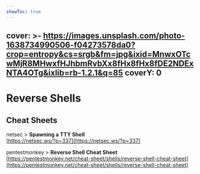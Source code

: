 ```yaml
---
showToc: true
---
```

cover: >-
  https://images.unsplash.com/photo-1638734990506-f04273578da0?crop=entropy&cs=srgb&fm=jpg&ixid=MnwxOTcwMjR8MHwxfHJhbmRvbXx8fHx8fHx8fDE2NDExNTA4OTg&ixlib=rb-1.2.1&q=85
coverY: 0
---

# Reverse Shells

## Cheat Sheets

netsec > **Spawning a TTY Shell**\
[https://netsec.ws/?p=337](https://netsec.ws/?p=337)

pentestmonkey > **Reverse Shell Cheat Sheet**\
[https://pentestmonkey.net/cheat-sheet/shells/reverse-shell-cheat-sheet](https://pentestmonkey.net/cheat-sheet/shells/reverse-shell-cheat-sheet)
